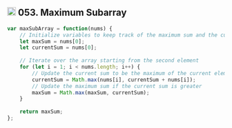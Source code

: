 <h2><img src="https://cdn4.iconfinder.com/data/icons/socialcones/508/Amazon-512.png" alt="amazon-icon" width="20" height="20"> 053. Maximum Subarray</h2>

```javascript
var maxSubArray = function(nums) {
    // Initialize variables to keep track of the maximum sum and the current sum
    let maxSum = nums[0];
    let currentSum = nums[0];
    
    // Iterate over the array starting from the second element
    for (let i = 1; i < nums.length; i++) {
        // Update the current sum to be the maximum of the current element itself or the current element plus the previous sum
        currentSum = Math.max(nums[i], currentSum + nums[i]);
        // Update the maximum sum if the current sum is greater
        maxSum = Math.max(maxSum, currentSum);
    }
    
    return maxSum;
};
```
